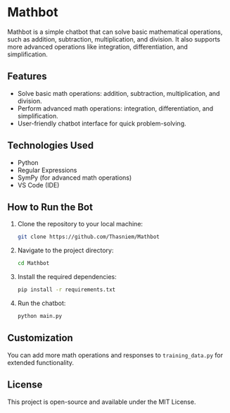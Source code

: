 # Mathbot

Mathbot is a simple chatbot that can solve basic mathematical operations, such as addition, subtraction, multiplication, and division. It also supports more advanced operations like integration, differentiation, and simplification.

## Features
- Solve basic math operations: addition, subtraction, multiplication, and division.
- Perform advanced math operations: integration, differentiation, and simplification.
- User-friendly chatbot interface for quick problem-solving.

## Technologies Used
- Python
- Regular Expressions
- SymPy (for advanced math operations)
- VS Code (IDE)

## How to Run the Bot
1. Clone the repository to your local machine:
    ```bash
    git clone https://github.com/Thasniem/Mathbot

    ```

2. Navigate to the project directory:
    ```bash
    cd Mathbot
    ```

3. Install the required dependencies:
    ```bash
    pip install -r requirements.txt
    ```

4. Run the chatbot:
    ```bash
    python main.py
    ```

## Customization
You can add more math operations and responses to `training_data.py` for extended functionality.

## License
This project is open-source and available under the MIT License.
